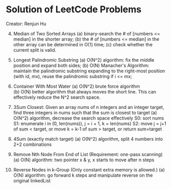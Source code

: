 # Solution of LeetCode Problems
Creator: Renjun Hu

4. Median of Two Sorted Arrays
(a) binary-search the # of [numbers <= median] in the shorter array; 
(b) the # of [numbers <= median] in the other array can be determined in O(1) time;
(c) check whether the current split is valid.

5. Longest Palindromic Substring
(a) O(N^2) algorithm: fix the middle position and expand both sides;
(b) O(N) Manacher's Algorithm: maintain the palindromic substring expanding to the right-most position (with id, mx), reuse the palindromic substring if i <= mx;

11. Container With Most Water
(a) O(N^2) brute force algorithm  
(b) O(N) better algorithm that always moves the short line. This can effectively reduce the N^2 search space.

16. 3Sum Closest: Given an array nums of n integers and an integer target, find three integers in nums such that the sum is closest to target
(a) O(N^2) algorithm, decrease the search space effectively
	S0: sort nums 
	S1: enumerate i in (0, len(nums)), j = i + 1, k = len(nums)
	S2: move j = j+1 of sum < target, or move k = k-1 of sum > target, or return sum=target
	
18. 4Sum (exactly match target)
(a) O(N^2) algorithm, split 4 numbers into 2+2 combinations

19. Remove Nth Node From End of List (Requirement: one-pass scanning)
(a) O(N) algorithm: two pointer x & y, x starts to move after n steps

25. Reverse Nodes in k-Group (Only constant extra memory is allowed.)
(a) O(N) algorithm: go forward k steps and manipulate reverse on the original linkedList
